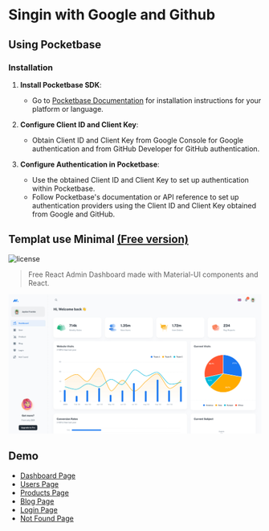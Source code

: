 # Singin with Google and Github

## Using Pocketbase

### Installation

1. **Install Pocketbase SDK**:

   - Go to [Pocketbase Documentation](https://pocketbase.io/docs/) for installation instructions for your platform or language.

2. **Configure Client ID and Client Key**:

   - Obtain Client ID and Client Key from Google Console for Google authentication and from GitHub Developer for GitHub authentication.

3. **Configure Authentication in Pocketbase**:
   - Use the obtained Client ID and Client Key to set up authentication within Pocketbase.
   - Follow Pocketbase's documentation or API reference to set up authentication providers using the Client ID and Client Key obtained from Google and GitHub.

## Templat use Minimal [(Free version)](https://minimal-kit-react.vercel.app/)

![license](https://img.shields.io/badge/license-MIT-blue.svg)

> Free React Admin Dashboard made with Material-UI components and React.

![preview](public/assets/preview.jpg)

## Demo

- [Dashboard Page](https://minimal-kit-react.vercel.app/)
- [Users Page](https://minimal-kit-react.vercel.app/user)
- [Products Page](https://minimal-kit-react.vercel.app/products)
- [Blog Page](https://minimal-kit-react.vercel.app/blog)
- [Login Page](https://minimal-kit-react.vercel.app/login)
- [Not Found Page](https://minimal-kit-react.vercel.app/404)
